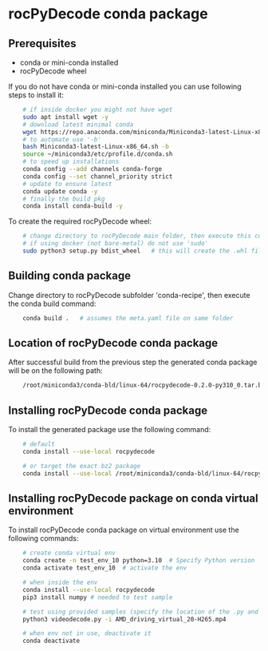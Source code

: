 # rocPyDecode conda package

## Prerequisites
* conda or mini-conda installed
* rocPyDecode wheel

If you do not have conda or mini-conda installed you can use following steps to install it:

```bash
    # if inside docker you might not have wget
    sudo apt install wget -y 
    # download latest minimal conda
    wget https://repo.anaconda.com/miniconda/Miniconda3-latest-Linux-x86_64.sh
    # to automate use '-b'
    bash Miniconda3-latest-Linux-x86_64.sh -b
    source ~/miniconda3/etc/profile.d/conda.sh
    # to speed up installations
    conda config --add channels conda-forge
    conda config --set channel_priority strict
    # update to ensure latest
    conda update conda -y
    # finally the build pkg
    conda install conda-build -y
```
To create the required rocPyDecode wheel:
```bash
    # change directory to rocPyDecode main folder, then execute this command
    # if using docker (not bare-metal) do not use 'sudo'
    sudo python3 setup.py bdist_wheel   # this will create the .whl file under 'dist' subfolder
```

## Building conda package

Change directory to rocPyDecode subfolder 'conda-recipe', then execute the conda build command:

```bash
    conda build .   # assumes the meta.yaml file on same folder
```
## Location of rocPyDecode conda package

After successful build from the previous step the generated conda package will be on the following path:

```bash
    /root/miniconda3/conda-bld/linux-64/rocpydecode-0.2.0-py310_0.tar.bz2
 ```

## Installing rocPyDecode conda package

To install the generated package use the following command:

```bash
    # default
    conda install --use-local rocpydecode

    # or target the exact bz2 package
    conda install --use-local /root/miniconda3/conda-bld/linux-64/rocpydecode-0.2.0-py310_0.tar.bz2
```

## Installing rocPyDecode package on conda virtual environment

To install rocPyDecode conda package on virtual environment use the following commands:
```bash
    # create conda virtual env
    conda create -n test_env_10 python=3.10  # Specify Python version
    conda activate test_env_10  # activate the env

    # when inside the env
    conda install --use-local rocpydecode
    pip3 install numpy # needed to test sample

    # test using provided samples (specify the location of the .py and .mp4 files)
    python3 videodecode.py -i AMD_driving_virtual_20-H265.mp4

    # when env not in use, deactivate it
    conda deactivate
```





